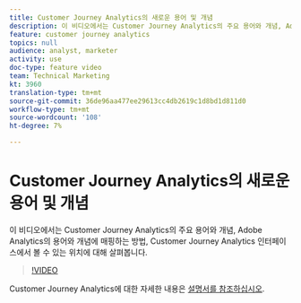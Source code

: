 ```yaml
---
title: Customer Journey Analytics의 새로운 용어 및 개념
description: 이 비디오에서는 Customer Journey Analytics의 주요 용어와 개념, Adobe Analytics의 용어와 개념에 매핑하는 방법, Customer Journey Analytics 인터페이스에서 볼 수 있는 위치에 대해 살펴봅니다.
feature: customer journey analytics
topics: null
audience: analyst, marketer
activity: use
doc-type: feature video
team: Technical Marketing
kt: 3960
translation-type: tm+mt
source-git-commit: 36de96aa477ee29613cc4db2619c1d8bd1d811d0
workflow-type: tm+mt
source-wordcount: '108'
ht-degree: 7%

---
```



# Customer Journey Analytics의 새로운 용어 및 개념

이 비디오에서는 Customer Journey Analytics의 주요 용어와 개념, Adobe Analytics의 용어와 개념에 매핑하는 방법, Customer Journey Analytics 인터페이스에서 볼 수 있는 위치에 대해 살펴봅니다.

>[!VIDEO](https://video.tv.adobe.com/v/32113/?quality=12)

Customer Journey Analytics에 대한 자세한 내용은 [설명서를 참조하십시오](https://docs.adobe.com/content/help/ko-KR/analytics-platform/using/cja-landing.html).
